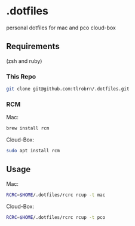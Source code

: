 # .dotfiles

personal dotfiles for mac and pco cloud-box

## Requirements

(zsh and ruby)

### This Repo

```sh
git clone git@github.com:tlrobrn/.dotfiles.git
```

### RCM

Mac:
```sh
brew install rcm
```

Cloud-Box:
```sh
sudo apt install rcm
```

## Usage

Mac:
```sh
RCRC=$HOME/.dotfiles/rcrc rcup -t mac
```

Cloud-Box:
```sh
RCRC=$HOME/.dotfiles/rcrc rcup -t pco
```
